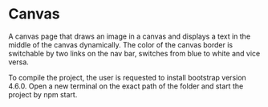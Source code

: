 # Canvas
 A canvas page that draws an image in a canvas and displays a text in the middle of the canvas dynamically.
The color of the canvas border is switchable by two links on the nav bar, switches from blue to white and vice versa.

To compile the project, the user is requested to install bootstrap version 4.6.0. Open a new terminal on the exact path of the folder and start the project by npm start.
